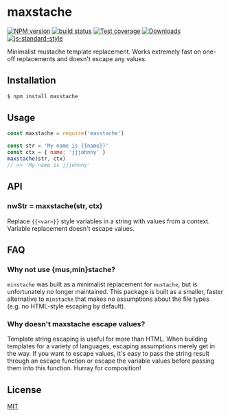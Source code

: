 # maxstache
[![NPM version][npm-image]][npm-url]
[![build status][travis-image]][travis-url]
[![Test coverage][codecov-image]][codecov-url]
[![Downloads][downloads-image]][downloads-url]
[![js-standard-style][standard-image]][standard-url]

Minimalist mustache template replacement. Works extremely fast on one-off
replacements and doesn't escape any values.

## Installation
```sh
$ npm install maxstache
```

## Usage
```js
const maxstache = require('maxstache')

const str = 'My name is {{name}}'
const ctx = { name: 'jjjohnny' }
maxstache(str, ctx)
// => 'My name is jjjohnny'
```

## API
### nwStr = maxstache(str, ctx)
Replace `{{<var>}}` style variables in a string with values from a context.
Variable replacement doesn't escape values.

## FAQ
### Why not use {mus,min}stache?
`minstache` was built as a minimalist replacement for `mustache`, but is
unfortunately no longer maintained. This package is built as a smaller, faster
alternative to `minstache` that makes no assumptions about the file types (e.g.
no HTML-style escaping by default).

### Why doesn't maxstache escape values?
Template string escaping is useful for more than HTML. When building templates
for a variety of languages, escaping assumptions merely get in the way. If you
want to escape values, it's easy to pass the string result through an escape
function or escape the variable values before passing them into this function.
Hurray for composition!

## License
[MIT](https://tldrlegal.com/license/mit-license)

[npm-image]: https://img.shields.io/npm/v/maxstache.svg?style=flat-square
[npm-url]: https://npmjs.org/package/maxstache
[travis-image]: https://img.shields.io/travis/yoshuawuyts/maxstache/master.svg?style=flat-square
[travis-url]: https://travis-ci.org/yoshuawuyts/maxstache
[codecov-image]: https://img.shields.io/codecov/c/github/yoshuawuyts/maxstache/master.svg?style=flat-square
[codecov-url]: https://codecov.io/github/yoshuawuyts/maxstache
[downloads-image]: http://img.shields.io/npm/dm/maxstache.svg?style=flat-square
[downloads-url]: https://npmjs.org/package/maxstache
[standard-image]: https://img.shields.io/badge/code%20style-standard-brightgreen.svg?style=flat-square
[standard-url]: https://github.com/feross/standard
